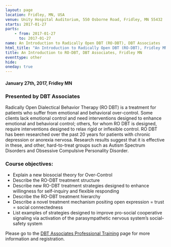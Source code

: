 ```yaml
---
layout: page
location: Fridley, MN, USA
venue: Unity Hospital Auditorium, 550 Osborne Road, Fridley, MN 55432
starts: 2017-01-27
parts:
    - from: 2017-01-27
      to: 2017-01-27
name: An Introduction to Radically Open DBT (RO-DBT), DBT Associates
html_title: "An Introduction to Radically Open DBT (RO-DBT), Fridley MN"
title: An Introduction to RO-DBT, DBT Associates, Fridley MN
eventtype: other
hide:  
oneday: true
---
```


#### January 27th, 2017, Fridley MN 

### Presented by DBT Associates
Radically Open Dialectical Behavior Therapy (RO DBT) is a treatment for patients who suffer from emotional and behavioral over-control. Some clients lack emotional control and need interventions designed to enhance emotional and behavioral control; others, for whom RO DBT is designed, require interventions designed to relax rigid or inflexible control. RO DBT has been researched over the past 20 years for patients with chronic depression or anorexia nervosa. Research results suggest that it is effective in these, and other, hard-to-treat groups such as Autism Spectrum Disorders and Obsessive Compulsive Personality Disorder.

### Course objectives:
* Explain a new biosocial theory for Over-Control
* Describe the RO-DBT treatment structure
* Describe new RO-DBT treatment strategies designed to enhance willingness for self-inquiry and flexible responding
* Describe the RO-DBT treatment hierarchy
* Describe a novel treatment mechanism positing open expression = trust = social connectedness
* List examples of strategies designed to improve pro-social cooperative signaling via activation of the parasympathetic nervous system’s social-safety system

Please go to the [DBT Associates Professional Training](http://dbtassociates.com/sem_part3.php) page for more information and registration.
